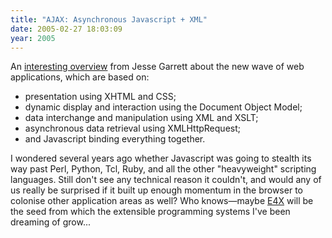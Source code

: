 ```yaml
---
title: "AJAX: Asynchronous Javascript + XML"
date: 2005-02-27 18:03:09
year: 2005
---
```

<p>An <a href="http://www.adaptivepath.com/publications/essays/archives/000385.php">interesting overview</a> from Jesse Garrett about the new wave of web applications, which are based on:</p>

<ul>
<li>presentation using XHTML and CSS;</li>
<li>dynamic display and interaction using the Document Object Model;</li>
<li>data interchange and manipulation using XML and XSLT;</li>
<li>asynchronous data retrieval using XMLHttpRequest;</li>
<li>and Javascript binding everything together.</li>
</ul>

<p>I wondered several years ago whether Javascript was going to stealth its way past Perl, Python, Tcl, Ruby, and all the other "heavyweight" scripting languages.  Still don't see any technical reason it couldn't, and would any of us really be surprised if it built up enough momentum in the browser to colonise other application areas as well?  Who knows—maybe <a href="http://weblog.infoworld.com/udell/2004/09/29.html">E4X</a> will be the seed from which the extensible programming systems I've been dreaming of grow...</p>

